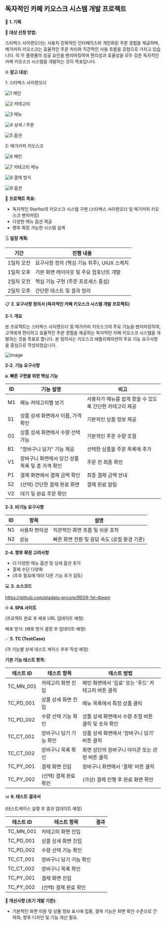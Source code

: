 ## **독자적인 카페 키오스크 시스템 개발 프로젝트**

📝 **1. 기획**

📌 **대상 선정 방법:**

스타벅스 사이렌오더는 사용자 친화적인 인터페이스와 개인화된 주문 경험을 제공하며, 메가커피 키오스크는 효율적인 주문 처리와 직관적인 사용 흐름을 강점으로 가지고 있습니다. 이 두 플랫폼의 성공 요인을 벤치마킹하여 편리성과 효율성을 모두 갖춘 독자적인 카페 키오스크 시스템을 개발하는 것이 목표입니다.



🌐 **참고 대상:**

1: 스타벅스 사이렌오더


![1](https://github.com/user-attachments/assets/b7c33059-29e3-4c0a-ae31-be0e65666524)
메인

![2](https://github.com/user-attachments/assets/18a29d55-2fd2-45db-a143-c448c5f08a5b)
카테고리

![3](https://github.com/user-attachments/assets/c9a32db2-3d4a-45eb-8347-a9c296e7334e)
메뉴

![4](https://github.com/user-attachments/assets/530bff36-b98d-4779-85a6-985d034b7cac)
상세 / 주문

![5](https://github.com/user-attachments/assets/e806920d-a22e-4763-b99a-75b673631440)
옵션

2: 메가커피 키오스크

![6](https://github.com/user-attachments/assets/5f06cf7d-adb6-416d-a55a-0d29dc5419fb)
메인

![7](https://github.com/user-attachments/assets/26587342-9894-4ae8-a647-cbac676c7c8a)
카테고리 메뉴

![8](https://github.com/user-attachments/assets/c1ad7912-9596-4564-b2c9-870771761c8f)
결제 방식

![9](https://github.com/user-attachments/assets/49645219-6c54-4cc6-86b7-dc83680155c3)
옵션

🎯 **프로젝트 목표:**

- 독자적인  Starfox의 키오스크 시스템 구현 (스타벅스 사이렌오더 및 메가커피 키오스크 벤치마킹)
- 다양한 메뉴 옵션 제공
- 향후 확장 가능한 시스템 설계

🗓 **일정 계획:**

| 기간 | 진행 내용 |
| --- | --- |
| 1일차 오전 | 요구사항 정의 (핵심 기능 위주), UIUX 스케치 |
| 1일차 오후 | 기본 화면 레이아웃 및 주요 컴포넌트 개발 |
| 2일차 오전 | 핵심 기능 구현 (주문 프로세스 중심) |
| 2일차 오후 | 간단한 테스트 및 결과 정리 |

📋 **2. 요구사항 정의서 (독자적인 카페 키오스크 시스템 개발 프로젝트)**

**2-1. 개요**

본 프로젝트는 스타벅스 사이렌오더 및 메가커피 키오스크의 주요 기능을 벤치마킹하여, 고객에게 편리하고 효율적인 주문 경험을 제공하는 독자적인 카페 키오스크 시스템을 개발하는 것을 목표로 합니다. 본 정의서는 키오스크 애플리케이션의 주요 기능 요구사항을 중심으로 작성되었습니다.


![Image](https://github.com/user-attachments/assets/a6eeab1e-0bc6-4d58-a534-8b95c0e78f16)

**2-2. 기능 요구사항**

**a. 빠른 구현을 위한 핵심 기능**

| ID | 기능 설명 | 비고 |
| --- | --- | --- |
| M1 | 메뉴 카테고리별 보기 | 사용자가 메뉴를 쉽게 찾을 수 있도록 간단한 카테고리 제공 |
| S1 | 상품 상세 화면에서 이름, 가격 확인 | 기본적인 상품 정보 제공 |
| O1 | 상품 상세 화면에서 수량 선택 가능 | 기본적인 주문 수량 조절 |
| B1 | "장바구니 담기" 기능 제공 | 선택한 상품을 주문 목록에 추가 |
| V1 | 장바구니 화면에서 담긴 상품 목록 및 총 가격 확인 | 주문 전 최종 확인 |
| P1 | 결제 화면에서 결제 금액 확인 | 최종 결제 금액 안내 |
| S2 | (선택) 간단한 결제 완료 화면 | 결제 완료 알림 |
| V2 | 대기 및 완료 주문 확인

**2-3. 비기능 요구사항**

| ID | 항목 | 설명 |
| --- | --- | --- |
| N1 | 사용자 편의성 | 직관적인 화면 흐름 및 쉬운 조작 |
| N2 | 성능 | 빠른 화면 전환 및 응답 속도 (로컬 환경 기준) |

**2-4. 향후 확장 고려사항**

- 더 다양한 메뉴 옵션 및 상세 옵션 추가
- 결제 수단 다양화
- (추후 필요에 따라 다른 기능 추가 검토)

💻 **3. 소스코드**

https://github.com/pladata-encore/BE09-1st-4team

🌐 **4. SPA 사이트**

(프로젝트 완료 후 배포 URL 업데이트 예정)

배포 방식: (배포 방식 결정 후 업데이트 예정)

✅ **5. TC (TestCase)**

(각 기능별 상세 테스트 케이스 추후 작성 예정)

**기본 기능 테스트 항목:**

| 테스트 ID | 테스트 항목 | 테스트 방법 |
| --- | --- | --- |
| TC_MN_001 | 카테고리 화면 진입 | 메인 화면에서 '음료' 또는 '푸드' 카테고리 버튼 클릭 |
| TC_PD_001 | 상품 상세 화면 진입 | 메뉴 목록에서 특정 상품 클릭 |
| TC_PD_002 | 수량 선택 기능 확인 | 상품 상세 화면에서 수량 조절 버튼 클릭 및 숫자 확인 |
| TC_CT_001 | 장바구니 담기 기능 확인 | 상품 상세 화면에서 '장바구니 담기' 버튼 클릭 |
| TC_CT_002 | 장바구니 목록 확인 | 화면 상단의 장바구니 아이콘 또는 관련 버튼 클릭 |
| TC_PY_001 | 결제 화면 진입 | 장바구니 화면에서 '결제' 버튼 클릭 |
| TC_PY_002 | (선택) 결제 완료 확인 | (가상) 결제 진행 후 완료 화면 확인 |

📊 **6. 테스트 결과서**

(테스트케이스 실행 후 결과 업데이트 예정)

| 테스트 ID | 테스트 항목 | 결과 |
| --- | --- | --- |
| TC_MN_001 | 카테고리 화면 진입 |  |
| TC_PD_001 | 상품 상세 화면 진입 |  |
| TC_PD_002 | 수량 선택 기능 확인 |  |
| TC_CT_001 | 장바구니 담기 기능 확인 |  |
| TC_CT_002 | 장바구니 목록 확인 |  |
| TC_PY_001 | 결제 화면 진입 |  |
| TC_PY_002 | (선택) 결제 완료 확인 |  |

**📌 개선사항 (초기 개발 기준):** 

- 기본적인 화면 이동 및 상품 정보 표시에 집중, 결제 기능은 화면 확인 수준으로 간략화, 향후 디자인 및 기능 개선 필요.
